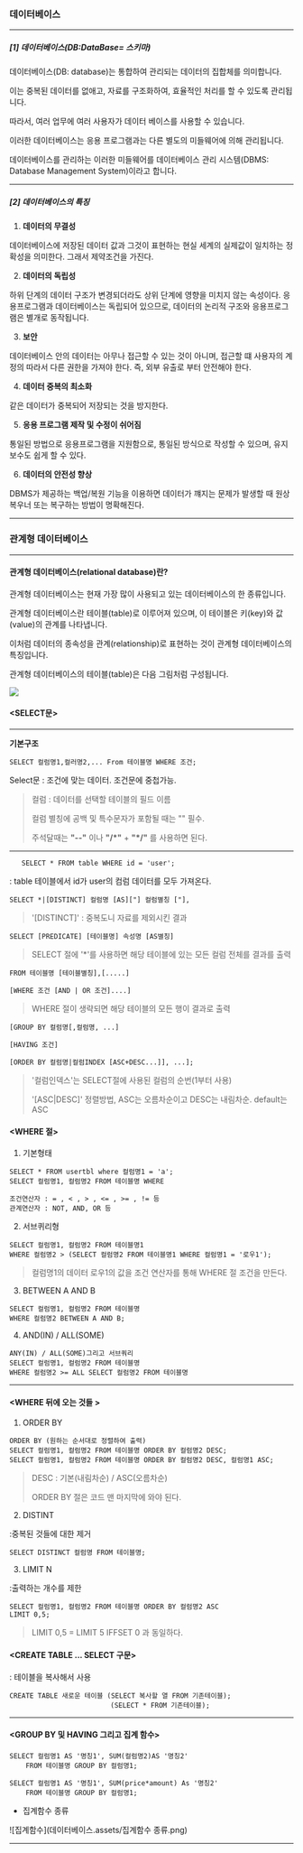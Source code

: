 ### 데이터베이스

---

##### [1] 데이터베이스(DB:DataBase= 스키마)



데이터베이스(DB: database)는 통합하여 관리되는 데이터의 집합체를 의미합니다. 

이는 중복된 데이터를 없애고, 자료를 구조화하여, 효율적인 처리를 할 수 있도록 관리됩니다.

따라서, 여러 업무에 여러 사용자가 데이터 베이스를 사용할 수 있습니다.

이러한 데이터베이스는 응용 프로그램과는 다른 별도의 미들웨어에 의해 관리됩니다.

데이터베이스를 관리하는 이러한 미들웨어를 데이터베이스 관리 시스템(DBMS: Database Management System)이라고 합니다.

---



##### [2] 데이터베이스의 특징



1. **데이터의 무결성** 

데이터베이스에 저장된 데이터 값과 그것이 표현하는 현실 세계의 실제값이 일치하는 정확성을 의미한다. 그래서 제약조건을 가진다.

2. **데이터의 독립성**

하위 단계의 데이터 구조가 변경되더라도 상위 단계에 영향을 미치지 않는 속성이다. 응용프로그램과 데이터베이스는 독립되어 있으므로, 데이터의 논리적 구조와 응용프로그램은 별개로 동작됩니다.

3. **보안** 

데이터베이스 안의 데이터는 아무나 접근할 수 있는 것이 아니며, 접근할 떄 사용자의 계정의 따라서 다른 권한을 가져야 한다. 즉, 외부 유출로 부터 안전해야 한다.

4. **데이터 중복의 최소화** 

같은 데이터가 중복되어 저장되는 것을 방지한다.

5. **응용 프로그램 제작 및 수정이 쉬어짐**

통일된 방법으로 응용프로그램을 지원함으로, 통일된 방식으로 작성할 수 있으며, 유지 보수도 쉽게 할 수 있다. 

6. **데이터의 안전성 향상**

DBMS가 제공하는 백업/복원 기능을 이용하면 데이터가 꺠지는 문제가 발생할 때 원상 복우너 또는 복구하는 방법이 명확해진다.

---



### 관계형 데이터베이스

---

#### 관계형 데이터베이스(relational database)란?

관계형 데이터베이스는 현재 가장 많이 사용되고 있는 데이터베이스의 한 종류입니다.

관계형 데이터베이스란 테이블(table)로 이루어져 있으며, 이 테이블은 키(key)와 값(value)의 관계를 나타냅니다.

이처럼 데이터의 종속성을 관계(relationship)로 표현하는 것이 관계형 데이터베이스의 특징입니다.

 

관계형 데이터베이스의 테이블(table)은 다음 그림처럼 구성됩니다.

![](C:\Users\iys97\Desktop\Data\image\img_mysql_table.png)

#### <SELECT문>

---

**기본구조**

```
SELECT 컬럼명1,컬러명2,... From 테이블명 WHERE 조건; 
```

Select문 : 조건에 맞는 데이터. 조건문에 중첩가능.

> 컬럼 : 데이터를 선택할 테이블의 필드 이름
>
> 컬럼 별칭에 공백 및 특수문자가 포함될 때는 "" 필수.
>
> 주석달때는 **"--"** 이나  **"/*"** + **"*/"** 를 사용하면 된다.

---

```
   SELECT * FROM table WHERE id = 'user';
```

: table 테이블에서 id가 user의 컴럼 데이터를 모두 가져온다.

```
SELECT *|[DISTINCT] 컬럼명 [AS]["] 컬럼별칭 ["],
```

> '[DISTINCT]' : 중복도니 자료를 제외시킨 결과

```
SELECT [PREDICATE] [테이블명] 속성명 [AS별칭]
```

> SELECT 절에 '*'를 사용하면 해당 테이블에 있는 모든 컬럼 전체를 결과를 출력

```
FROM 테이블명 [테이블별칭],[.....]
```

```
[WHERE 조건 [AND | OR 조건]....]
```

> WHERE 절이 생략되면 해당 테이블의 모든 행이 결과로 출력

```
[GROUP BY 컬럼명[,컬럼명, ...]
```

```
[HAVING 조건]
```

```
[ORDER BY 컬럼명|컬럼INDEX [ASC+DESC...]], ...];
```

> '컬럼인덱스'는 SELECT절에 사용된 컬럼의 순번(1부터 사용)
>
> '[ASC|DESC]' 정렬방법, ASC는 오름차순이고 DESC는 내림차순. default는 ASC

#### <WHERE 절>

1. 기본형태

```
SELECT * FROM usertbl where 컬럼명1 = 'a';
SELECT 컬럼명1, 컬럼명2 FROM 테이블명 WHERE 
```
```
조건연산자 : = , < , > , <= , >= , != 등
관계연산자 : NOT, AND, OR 등
```
2. 서브퀴리형

```
SELECT 컬럼명1, 컬럼명2 FROM 테이블명1 
WHERE 컬럼명2 > (SELECT 컬럼명2 FROM 테이블명1 WHERE 컬럼명1 = '로우1');
```

> 컬럼명1의 데이터 로우1의 값을 조건 연산자를 통해 WHERE 절 조건을 만든다.

3.  BETWEEN A AND B 

```
SELECT 컬럼명1, 컬럼명2 FROM 테이블명
WHERE 컬럼명2 BETWEEN A AND B;
```

4. AND(IN)  / ALL(SOME) 

```
ANY(IN) / ALL(SOME)그리고 서브쿼리
SELECT 컬럼명1, 컬럼명2 FROM 테이블명
WHERE 컬럼명2 >= ALL SELECT 컬럼명2 FROM 테이블명
```

---

#### <WHERE 뒤에 오는 것들 >

1. ORDER BY

```
ORDER BY (원하는 순서대로 정렬하여 출력)
SELECT 컬럼명1, 컬럼명2 FROM 테이블명 ORDER BY 컬럼명2 DESC;
SELECT 컬럼명1, 컬럼명2 FROM 테이블명 ORDER BY 컬럼명2 DESC, 컬럼명1 ASC;
```

> DESC : 기본(내림차순)  /  ASC(오름차순) 
>
> ORDER BY 절은 코드 맨 마지막에 와야 된다.


2. DISTINT 

:중복된 것들에 대한 제거

```
SELECT DISTINCT 컬럼명 FROM 테이블명;
```


3. LIMIT N 

:출력하는 개수를 제한

```
SELECT 컬럼명1, 컬럼명2 FROM 테이블명 ORDER BY 컬럼명2 ASC
LIMIT 0,5; 
```

> LIMIT 0,5 = LIMIT 5 IFFSET 0 과 동일하다.


#### <CREATE TABLE ... SELECT 구문> 

: 테이블을 복사해서 사용

```
CREATE TABLE 새로운 테이블 (SELECT 복사할 열 FROM 기존테이블); 
                         (SELECT * FROM 기존테이블);
```

---

#### <GROUP BY 및 HAVING 그리고 집계 함수>

```
SELECT 컬럼명1 AS '명칭1', SUM(컬럼명2)AS '명칭2' 
	FROM 테이블명 GROUP BY 컬럼명1;
```

```
SELECT 컬럼명1 AS '명칭1', SUM(price*amount) As '명칭2'
	FROM 테이블명 GROUP BY 컬럼명1;
```



- 집계함수 종류

![집계함수](데이터베이스.assets/집계함수 종류.png)

---

